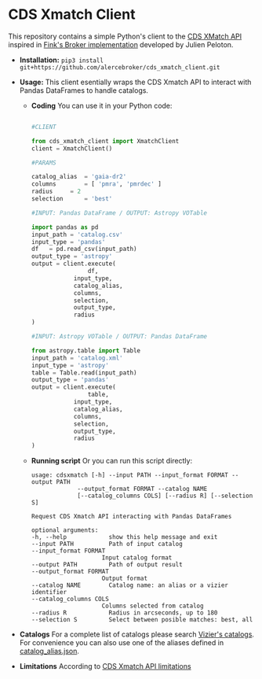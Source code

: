 # CDS Xmatch Client

This repository contains a simple Python's client to the [CDS XMatch API](http://cdsxmatch.u-strasbg.fr/xmatch/doc/) inspired in [Fink's Broker implementation](https://github.com/astrolabsoftware/fink-broker) developed by Julien Peloton.

* **Installation:**  `pip3 install git+https://github.com/alercebroker/cds_xmatch_client.git`

* **Usage:** This client esentially wraps the CDS Xmatch API to interact with Pandas DataFrames to handle catalogs.
  
  * **Coding** You can use it in your Python code:

    ```python
    
    #CLIENT
    
    from cds_xmatch_client import XmatchClient
    client = XmatchClient()
    
    #PARAMS
    
    catalog_alias  = 'gaia-dr2'
    columns  	   = [ 'pmra', 'pmrdec' ]
    radius 	   = 2
    selection      = 'best'
    
    #INPUT: Pandas DataFrame / OUTPUT: Astropy VOTable
    
    import pandas as pd
    input_path = 'catalog.csv'
    input_type = 'pandas'
    df   = pd.read_csv(input_path)
    output_type = 'astropy'
    output = client.execute( 
    				df,
				input_type,
				catalog_alias,
				columns,
				selection,
				output_type,
				radius
    )
    
    #INPUT: Astropy VOTable / OUTPUT: Pandas DataFrame
    
    from astropy.table import Table
    input_path = 'catalog.xml'
    input_type = 'astropy'
    table = Table.read(input_path)
    output_type = 'pandas'
    output = client.execute(
    				table,
				input_type,
				catalog_alias,
				columns,
				selection,
				output_type,
				radius
    )
    ```
    
  * **Running scrìpt** Or you can run this script directly:
    
    ```
   	usage: cdsxmatch [-h] --input PATH --input_format FORMAT --output PATH
                 --output_format FORMAT --catalog NAME
                 [--catalog_columns COLS] [--radius R] [--selection S]

	Request CDS Xmatch API interacting with Pandas DataFrames

	optional arguments:
  	-h, --help            show this help message and exit
  	--input PATH          Path of input catalog
  	--input_format FORMAT
                        Input catalog format
  	--output PATH         Path of output result
  	--output_format FORMAT
                        Output format
  	--catalog NAME        Catalog name: an alias or a vizier identifier
  	--catalog_columns COLS
                        Columns selected from catalog
  	--radius R            Radius in arcseconds, up to 180
  	--selection S         Select between posible matches: best, all
    ```
    
 * **Catalogs** For a complete list of catalogs please search [Vizier's catalogs](https://vizier.u-strasbg.fr/viz-bin/VizieR). For convenience you can also use one of the aliases defined in [catalog_alias.json](https://github.com/alercebroker/cds_xmatch_client/blob/master/cds_xmatch_client/data/catalog_alias.json).
 
 * **Limitations** According to [CDS Xmatch API limitations](http://cdsxmatch.u-strasbg.fr/xmatch/doc/API-limitations.html)
  
